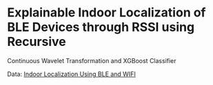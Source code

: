 # Explainable Indoor Localization of BLE Devices through RSSI using Recursive
Continuous Wavelet Transformation and XGBoost Classifier

Data: [Indoor Localization Using BLE and WIFI](https://www.kaggle.com/datasets/ashkangoharfar/indoor-localization-using-ble-and-wifi)